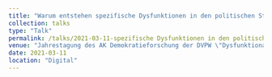 ```yaml
---
title: "Warum entstehen spezifische Dysfunktionen in den politischen Strukturen von Demokratien?"
collection: talks
type: "Talk"
permalink: /talks/2021-03-11-spezifische Dysfunktionen in den politischen Strukturen
venue: "Jahrestagung des AK Demokratieforschung der DVPW \"Dysfunktionale Demokratie(n): Merkmale, Ursachen und Folgen\""
date: 2021-03-11
location: "Digital"
---
```

